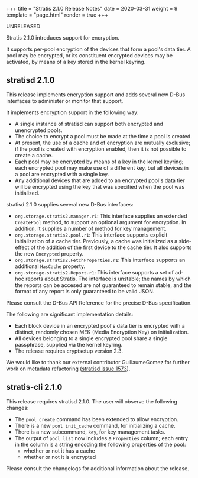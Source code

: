 +++
title = "Stratis 2.1.0 Release Notes"
date = 2020-03-31
weight = 9
template = "page.html"
render = true
+++

UNRELEASED

Stratis 2.1.0 introduces support for encryption.

It supports per-pool encryption of the devices that form a pool's data
tier. A pool may be encrypted, or its constituent encrypted devices may
be activated, by means of a key stored in the kernel keyring.

stratisd 2.1.0
--------------
This release implements encryption support and adds several new D-Bus
interfaces to administer or monitor that support.

It implements encryption support in the following way:
  * A single instance of stratisd can support both encrypted and unencrypted
    pools.
  * The choice to encrypt a pool must be made at the time a pool is created.
  * At present, the use of a cache and of encryption are mutually exclusive;
    if the pool is created with encryption enabled, then it is not possible
    to create a cache.
  * Each pool may be encrypted by means of a key in the kernel keyring; each
    encrypted pool may make use of a different key, but all devices in a pool
    are encrypted with a single key.
  * Any additional devices that are added to an encrypted pool's data tier
    will be encrypted using the key that was specified when the pool was
    initialized.

stratisd 2.1.0 supplies several new D-Bus interfaces:
  * `org.storage.stratis2.manager.r1`: This interface supplies an
    extended `CreatePool` method, to support an optional argument for
    encryption. In addition, it supplies a number of method for key
    management.
  * `org.storage.stratis2.pool.r1`: This interface supports explicit
    initialization of a cache tier. Previously, a cache was initialized as
    a side-effect of the addition of the first device to the cache tier.
    It also supports the new `Encrypted` property.
  * `org.storage.stratis2.FetchProperties.r1`: This interface supports an
    additional `HasCache` property.
  * `org.storage.stratis2.Report.r1`: This interface supports a set of
    ad-hoc reports about Stratis. The interface is unstable; the names by
    which the reports can be accesed are not guaranteed to remain stable,
    and the format of any report is only guaranteed to be valid JSON.

Please consult the D-Bus API Reference for the precise D-Bus specification.

The following are significant implementation details:
  * Each block device in an encrypted pool's data tier is encrypted with a
    distinct, randomly chosen MEK (Media Encryption Key) on initialization.
  * All devices belonging to a single encrypted pool share a single passphrase,
    supplied via the kernel keyring.
  * The release requires cryptsetup version 2.3.



We would like to thank our external contributor GuillaumeGomez for further
work on metadata refactoring ([stratisd issue 1573]).

[stratisd issue 1573]: https://github.com/stratis-storage/stratisd/issues/1573

stratis-cli 2.1.0
-----------------
This release requires stratisd 2.1.0. The user will observe the following
changes:

  * The `pool create` command has been extended to allow encryption.
  * There is a new `pool init_cache` command, for initializing a cache.
  * There is a new subcommand, `key`, for key management tasks.
  * The output of `pool list` now includes a `Properties` column; each
    entry in the column is a string encoding the following properties of the
    pool:
    - whether or not it has a cache
    - whether or not it is encrypted

<!-- more -->

Please consult the changelogs for additional information about the release.
